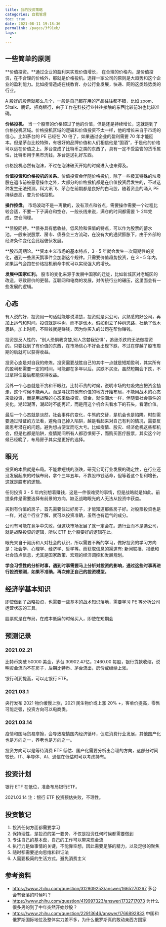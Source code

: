 ```yaml
---
title: 我的投资策略
categories: 自我管理
toc: true
date: 2021-08-11 19:18:36
permalink: /pages/3f91eb/
tags: 
  - 
---
```




## 一些简单的原则



**价值投资。**通过企业的盈利来实现价值增长， 在合理的价格内，是价值投资，在不合理的价格外，那就是价格投机。选择一家公司的原则是大趋势和这个企业的盈利能力。比如疫情造成在线教育、办公行业发展，快递、网购这类趋势类的行业。

A 股好的股票就那么几个，一般是自己都在用的产品往往都不错，比如 zoom、51talk、腾讯、招商银行，由于工作在科技行业往往接触的东西比较前沿也比较准确。

**价格投机。** 当一个股票的价格超过了他的价值，但是还是持续增长，这就是到了价格投机区域。价格投机区域的逻辑和价值投资不太一样，他的增长来自于市场的信心。比如茅台的 PE 已经在  70 倍了，如果通过企业的盈利需要 70 年才能回本。但是茅台比较特殊，有极好的品牌价值和人们相信他是“国酒”，于是他的价格可以远在价值之上。茅台变成了比特币之类的东西了，具有一定不受监管的货币属性，比特币用于黑市洗钱，茅台是送礼好东西。

价格投机必然有泡沫，不过在泡沫破灭开始的时候进入也来得及。

**价值投资和价格投机的关系**。价值投资会伴随价格投机，除了一些极其特殊的垃圾股在退市前被恶意操作之外，大部分的价格投机都是在价值投资后发生的，不过这种发生无法预测。科大讯飞、茅台在前期都是良好的白马股，随着资金的涌入 PE 持续走高，变为价格投机。

**操作控盘。** 市场波动不是一离散的，没有顶点和谷点，需要操作需要一个过程比较合适，不要一下子满仓和空仓，一般长线来说，满仓的时间都需要 1- 2年完成，空仓同理。

**债股同持。**债券具有低收益，低风险和保值的特点，可以作为股票的蓄水池。一般来说股票、房市、债券会三方流动，在没有大的通货膨胀下，由于外部的经济条件变化会此起彼伏发展。

**股市周期论。**资本主义市场的基本特点，3 - 5 年就会发生一次周期性的变化，遇到一些黑天鹅事件会加剧这个规律。只需要价值趋势投资，在 3 - 5 年内，如果运气会跑在价格投机前命中就可以实现强大的增长。

**发展中国家红利。** 股市的变化来源于发展中国家的迁徙，比如新城区对老城区的改造，导致房价的更替。互联网和电商的发展，对传统行业的碾压，这里面会有一些发展的逻辑。

## 心态

有人说的好，投资用一句话就能够说清楚，投资就是买公司，买熟悉的好公司，再加上运气和时间。投资就是种树，而不是伐木，假如树立了种树思路，杜绝了伐木思路，加上时间，不赔钱就是赚钱，因为你买入的公司在帮你赚钱。

投资是反人性的，“别人恐惧我贪婪,别人贪婪我恐惧”，追涨杀跌的无法做投资的。只要找到了有价值的东西，在市场信心不好会出现下跌，不过在穿越了股市周期的后就可以获得收益。

投资心态是对自我的修炼。投资需要战胜自己的其中一点就是短期盈利，其实所有的盈利都需要一定的时间，可能都在多年以后。买跌不买涨，虽然短期会下跌，不过拿得住最后都能获得收益。

另外一个心态就是不贪和不眼红，比特币贵的时候，说明市场的虹吸效应把资金抽走，这个时候不能再入。而是寻找其他有价值的地方开始布局，不能用战术的心态来做投资，而是用战略的心态来做投资。资金，就像潮水一样，伴随着社会事件的变化，潮起潮落，潮起时不能再赶，而是用这个机会去看水下的石头，看清价值。

最后一个心态就是淡然，社会事件的变化，牛熊的交替，是机会也是陷阱。时刻需要通过辩证的方法看，避免自己掉入陷阱，越是看起来对自己有利的情况，需要反面思考潜在的问题。避免想占便宜而吃大亏。比如疫情、股灾、经济危机这些都机会，但是也都是陷阱，疫情期间所有人都恐惧房子，而购买医疗股票，其实这个时候已经晚了，布局房子其实是更好的选择。

## 眼光

投资的本质就是布局。不能靠短线的涨跌，研究公司行业发展的确定性，在行业还没发展起来的时候布局，拿个三年五年，不靠股市钱活命，但等着这个复利增长，这就是股市的逻辑。

任何投资 3 - 5 年内别想着赚钱，这是一件很难受的事情，但是战略就是如此。前提条件是需要选择有前景的方向，缺乏战略眼光的人无法从投资中获益。

买到有价值的房子，首先需要住过好房子，才能知道那些房子好。对股票投资也是一样，对这个行业了解，就可以投资准确，虽然也有运气的成分。

公司有可能在竞争中失败，但这块市场发展了就一定会在。选行业而不是选公司，就是战略投资的逻辑，所以 ETF 比个股要好的逻辑在此。

眼光来自于阅历和人对社会的认识，所以需要不断的学习，做好投资的学习方向是：社会学、心理学、经济学、哲学等。而获取信息的渠道有: 新闻联播、报纸和社会热点信息，尤其是国家政策、宏观的经济调控和发展规划。

**学会习惯性的分析时事，遇到时事需要马上分析对投资的影响，通过这些时事再进行投资预测，如果不准确，再次修正自己的投资模型。**





## 经济学基本知识

即使做到了战略投资，也需要一些基本的战术知识落地，需要学习 PE 等分析公司运营状态的工具。

股票就是在布局，在成本低廉的时候买入，即使在短期会





## 预测记录

### 2021.02.21 

比特币突破 50000 美金，茅台 30902.47亿，2460.00 每股，银行贷款收缩，说明资金流向不在房子，后期比特币、茅台流出，房价或继续上涨。

银行利润提高，可以走银行 ETF。


### 2021.03.1
央行发布 2021 物价缓慢上涨，2021 民生物价或上涨 20% +，客单价提高，零售可能走强，投资方向可以电商类。



### 2021.03.14 

疫情和国际贸易摩擦，会导致疫情国内经济循环，促进消费行业发展，其他国产化也是方向之一，养老也是方向之一。

投资方向可以是等待消费 ETF 低估、国产化需要分析出合理的方向，这部分时间较长，IT、半导体、AI、通信在低估时可以考虑持有。




## 投资计划

银行 ETF 在低位，准备布局银行ETF。 

2021.03.14 注：银行 ETF 投资预估失败，不理性。





## 投资散记

1. 投资任何方面都需要学习
2. 保持理性，是投资的第一要务，不仅是投资任何时候都需要做到
3. 专注自己的基本盘，自己的工作可以带来现金流
4. 执行力是做事情的关键，不能靠空想，因此需要足够的精力，以及足够的聚焦
5. 随时都需要逆向思维和辩证法
6. 人需要极简的生活方式，避免消费主义



## 参考资料

- https://www.zhihu.com/question/312809253/answer/1665270267 茅台会有衰落的时候吗？
- https://www.zhihu.com/question/419997323/answer/1732717073 为什么很多男的到了中年突然开始炒股？
- https://www.zhihu.com/question/22913646/answer/1766892833 中国和俄罗斯国际地位及整体实力差不多，为什么俄罗斯真的敢动亲西方国家
